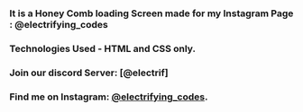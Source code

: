 ### It is a Honey Comb loading Screen made for my Instagram Page : @electrifying_codes

### Technologies Used - HTML and CSS only.

### Join our discord Server: [@electrif]
### Find me on Instagram: [@electrifying_codes][Instagram].

[instagram]: https://www.instagram.com/electrifying_codes